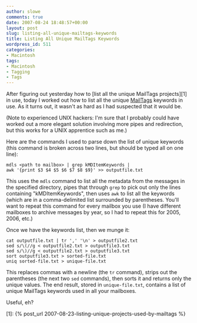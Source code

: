 ```yaml
---
author: slowe
comments: true
date: 2007-08-24 18:48:57+00:00
layout: post
slug: listing-all-unique-mailtags-keywords
title: Listing All Unique MailTags Keywords
wordpress_id: 511
categories:
- Macintosh
tags:
- Macintosh
- Tagging
- Tags
---
```


After figuring out yesterday how to [list all the unique MailTags projects][1] in use, today I worked out how to list all the unique [MailTags](http://www.indev.ca/MailTags.html) keywords in use. As it turns out, it wasn't as hard as I had suspected that it would be.

(Note to experienced UNIX hackers: I'm sure that I probably could have worked out a more elegant solution involving more pipes and redirection, but this works for a UNIX apprentice such as me.)

Here are the commands I used to parse down the list of unique keywords (this command is broken across two lines, but should be typed all on one line):

	mdls <path to mailbox> | grep kMDItemKeywords |
	awk '{print $3 $4 $5 $6 $7 $8 $9}' >> outputfile.txt

This uses the `mdls` command to list all the metadata from the messages in the specified directory, pipes that through `grep` to pick out only the lines containing "kMDItemKeywords", then uses `awk` to list all the keywords (which are in a comma-delimited list surrounded by parentheses. You'll want to repeat this command for every mailbox you use (I have different mailboxes to archive messages by year, so I had to repeat this for 2005, 2006, etc.)

Once we have the keywords list, then we munge it:

	cat outputfile.txt | tr ',' '\n' > outputfile2.txt  
	sed s/\(//g < outputfile2.txt > outputfile3.txt  
	sed s/\)//g < outputfile2.txt > outputfile3.txt  
	sort outputfile3.txt > sorted-file.txt  
	uniq sorted-file.txt > unique-file.txt

This replaces commas with a newline (the `tr` command), strips out the parentheses (the next two `sed` commands), then sorts it and returns only the unique values. The end result, stored in `unique-file.txt`, contains a list of unique MailTags keywords used in all your mailboxes.

Useful, eh?

[1]: {% post_url 2007-08-23-listing-unique-projects-used-by-mailtags %}
